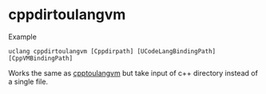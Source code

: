 # cppdirtoulangvm
Example
```
uclang cppdirtoulangvm [Cppdirpath] [UCodeLangBindingPath] [CppVMBindingPath]
```

Works the same as [cpptoulangvm](./cpptoulangvm.md) but take input of c++ directory instead of a single file.